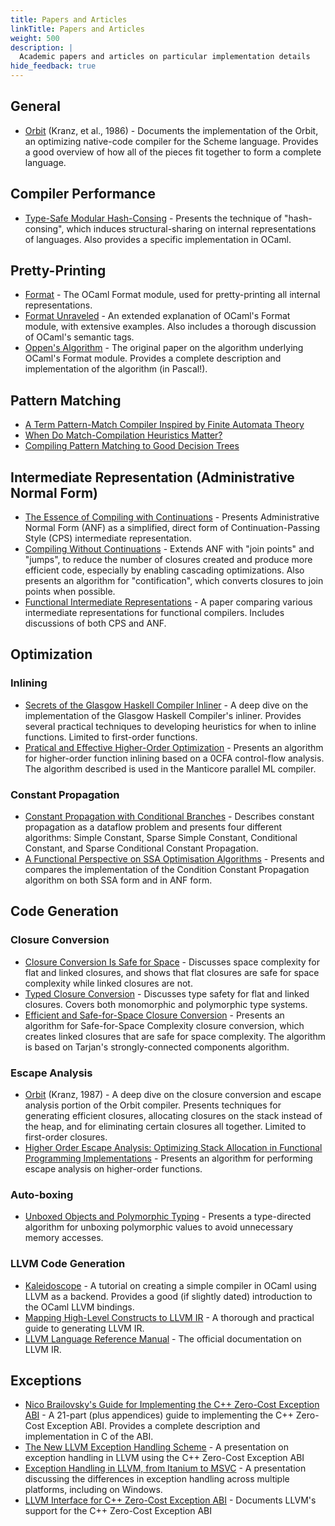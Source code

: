 ```yaml
---
title: Papers and Articles
linkTitle: Papers and Articles
weight: 500
description: |
  Academic papers and articles on particular implementation details
hide_feedback: true
---
```


General
---

* [Orbit](https://cpsc.yale.edu/sites/default/files/files/tr445.pdf) (Kranz, et al., 1986) - Documents the implementation of the Orbit, an optimizing native-code compiler for the Scheme language.  Provides a good overview of how all of the pieces fit together to form a complete language.

Compiler Performance
---

* [Type-Safe Modular Hash-Consing](https://www.lri.fr/~filliatr/ftp/publis/hash-consing2.pdf) - Presents the technique of "hash-consing", which induces structural-sharing on internal representations of languages.  Also provides a specific implementation in OCaml.

Pretty-Printing
---

* [Format](https://ocaml.org/releases/4.10/htmlman/libref/Format.html) - The OCaml Format module, used for pretty-printing all internal representations.
* [Format Unraveled](https://hal.archives-ouvertes.fr/hal-01503081/file/format-unraveled.pdf) - An extended explanation of OCaml's Format module, with extensive examples.  Also includes a thorough discussion of OCaml's semantic tags.
* [Oppen's Algorithm](https://www.cs.tufts.edu/~nr/cs257/archive/derek-oppen/prettyprinting.pdf) - The original paper on the algorithm underlying OCaml's Format module.  Provides a complete description and implementation of the algorithm (in Pascal!).

Pattern Matching
---

* [A Term Pattern-Match Compiler Inspired by Finite Automata Theory](https://link.springer.com/content/pdf/10.1007%2F3-540-55984-1_24.pdf)
* [When Do Match-Compilation Heuristics Matter?](https://www.cs.purdue.edu/homes/suresh/502-Fall2008/papers/patternMatch-ramsey.pdf)
* [Compiling Pattern Matching to Good Decision Trees](http://pauillac.inria.fr/~maranget/papers/ml05e-maranget.pdf)

Intermediate Representation (Administrative Normal Form)
---

* [The Essence of Compiling with Continuations](https://slang.soe.ucsc.edu/cormac/papers/pldi93.pdf) - Presents Administrative Normal Form (ANF) as a simplified, direct form of Continuation-Passing Style (CPS) intermediate representation.
* [Compiling Without Continuations](https://www.microsoft.com/en-us/research/wp-content/uploads/2016/11/compiling-without-continuations.pdf) - Extends ANF with "join points" and "jumps", to reduce the number of closures created and produce more efficient code, especially by enabling cascading optimizations.  Also presents an algorithm for "contification", which converts closures to join points when possible.
* [Functional Intermediate Representations](https://xavierleroy.org/mpri/2-4/fir.pdf) - A paper comparing various intermediate representations for functional compilers.  Includes discussions of both CPS and ANF.

Optimization
---

### Inlining

* [Secrets of the Glasgow Haskell Compiler Inliner](https://www.microsoft.com/en-us/research/wp-content/uploads/2002/07/inline.pdf) - A deep dive on the implementation of the Glasgow Haskell Compiler's inliner.  Provides several practical techniques to developing heuristics for when to inline functions.  Limited to first-order functions.
* [Pratical and Effective Higher-Order Optimization](http://manticore.cs.uchicago.edu/papers/icfp14-reflow.pdf) - Presents an algorithm for higher-order function inlining based on a 0CFA control-flow analysis.  The algorithm described is used in the Manticore parallel ML compiler.


### Constant Propagation

* [Constant Propagation with Conditional Branches](https://www.cs.utexas.edu/users/lin/cs380c/wegman.pdf) - Describes constant propagation as a dataflow problem and presents four different algorithms: Simple Constant, Sparse Simple Constant, Conditional Constant, and Sparse Conditional Constant Propagation.
* [A Functional Perspective on SSA Optimisation Algorithms](https://www.researchgate.net/publication/220371229_A_Functional_Perspective_on_SSA_Optimisation_Algorithms/fulltext/0ffc67ff0cf255165fc8561a/A-Functional-Perspective-on-SSA-Optimisation-Algorithms.pdf) - Presents and compares the implementation of the Condition Constant Propagation algorithm on both SSA form and in ANF form.


Code Generation
---

### Closure Conversion

* [Closure Conversion Is Safe for Space](https://www.cs.princeton.edu/~appel/papers/safe-closure.pdf) - Discusses space complexity for flat and linked closures, and shows that flat closures are safe for space complexity while linked closures are not.
* [Typed Closure Conversion](https://www.cs.cmu.edu/~rwh/papers/closures/popl96.pdf) - Discusses type safety for flat and linked closures.  Covers both monomorphic and polymorphic type systems.
* [Efficient and Safe-for-Space Closure Conversion](https://flint.cs.yale.edu/flint/publications/escc.pdf) - Presents an algorithm for Safe-for-Space Complexity closure conversion, which creates linked closures that are safe for space complexity.  The algorithm is based on Tarjan's strongly-connected components algorithm.

### Escape Analysis

* [Orbit](https://cpsc.yale.edu/sites/default/files/files/tr632.pdf) (Kranz, 1987) - A deep dive on the closure conversion and escape analysis portion of the Orbit compiler.  Presents techniques for generating efficient closures, allocating closures on the stack instead of the heap, and for eliminating certain closures all together.  Limited to first-order closures.
* [Higher Order Escape Analysis: Optimizing Stack Allocation in Functional Programming Implementations](https://link.springer.com/content/pdf/10.1007/3-540-52592-0_61.pdf) - Presents an algorithm for performing escape analysis on higher-order functions.

### Auto-boxing

* [Unboxed Objects and Polymorphic Typing](https://xavierleroy.org/publi/unboxed-polymorphism.pdf) - Presents a type-directed algorithm for unboxing polymorphic values to avoid unnecessary memory accesses.

### LLVM Code Generation

* [Kaleidoscope](https://llvm.org/docs/tutorial/index.html) - A tutorial on creating a simple compiler in OCaml using LLVM as a backend.  Provides a good (if slightly dated) introduction to the OCaml LLVM bindings.
* [Mapping High-Level Constructs to LLVM IR](https://mapping-high-level-constructs-to-llvm-ir.readthedocs.io/en/latest/README.html) - A thorough and practical guide to generating LLVM IR.
* [LLVM Language Reference Manual](https://llvm.org/docs/LangRef.html) - The official documentation on LLVM IR.

Exceptions
---

* [Nico Brailovsky's Guide for Implementing the C++ Zero-Cost Exception ABI](https://monoinfinito.wordpress.com/category/programming/c/exceptions/) - A 21-part (plus appendices) guide to implementing the C++ Zero-Cost Exception ABI.  Provides a complete description and implementation in C of the ABI.
* [The New LLVM Exception Handling Scheme](https://llvm.org/devmtg/2011-09-16/EuroLLVM2011-ExceptionHandling.pdf) - A presentation on exception handling in LLVM using the C++ Zero-Cost Exception ABI
* [Exception Handling in LLVM, from Itanium to MSVC](https://llvm.org/devmtg/2015-10/slides/KlecknerMajnemer-ExceptionHandling.pdf) - A presentation discussing the differences in exception handling across multiple platforms, including on Windows.
* [LLVM Interface for C++ Zero-Cost Exception ABI](https://llvm.org/docs/ExceptionHandling.html) - Documents LLVM's support for the C++ Zero-Cost Exception ABI
